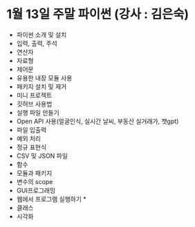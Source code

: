 # 1월 13일 주말 파이썬 (강사 : 김은숙)
* 파이썬 소개 및 설치
* 입력, 출력, 주석
* 연산자
* 자료형
* 제어문
* 유용한 내장 모듈 사용
* 패키지 설치 및 제거
* 미니 프로젝트
* 깃허브 사용법
* 실행 파일 만들기
* Open API 사용(얼굴인식, 실시간 날씨, 부동산 실거래가, 챗gpt)
* 파일 입출력
* 예외 처리
* 정규 표현식
* CSV 및 JSON 파일
* 함수
* 모듈과 패키지
* 변수의 scope
* GUI프로그래밍
* 웹에서 프로그램 실행하기
  * 
* 클래스
* 시각화
